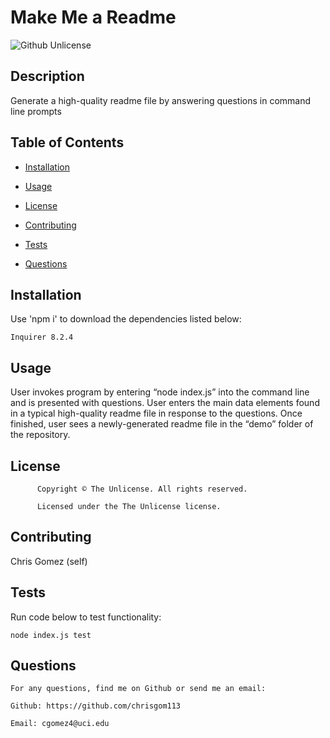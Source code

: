 # Make Me a Readme

  ![Github Unlicense](https://img.shields.io/badge/license-Unlicense-blue.svg)

  ## Description


  Generate a high-quality readme file by answering questions in command line prompts

  ## Table of Contents


  - [Installation](#installation)

  - [Usage](#usage)

  - [License](#license)

  - [Contributing](#contributing)

  - [Tests](#tests)

  - [Questions](#questions)



  ## Installation


  Use 'npm i' to download the dependencies listed below:

  ```
  Inquirer 8.2.4
  ```

  
  ## Usage


  User invokes program by entering “node index.js” into the command line and is presented with questions. User enters the main data elements found in a typical high-quality readme file in response to the questions. Once finished, user sees a newly-generated readme file in the “demo” folder of the repository.

 
  ## License


  
          Copyright © The Unlicense. All rights reserved. 
        
          Licensed under the The Unlicense license. 
          
          

  
  ## Contributing


  Chris Gomez (self)


  ## Tests


  Run code below to test functionality:


  ```
  node index.js test
  ```


  ## Questions

    For any questions, find me on Github or send me an email:

    Github: https://github.com/chrisgom113

    Email: cgomez4@uci.edu

